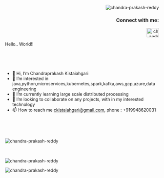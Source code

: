 <p align="right"> <img src="https://komarev.com/ghpvc/?username=chandra-prakash-reddy&label=Profile%20views&color=0e75b6&style=flat" alt="chandra-prakash-reddy" /> </p><h3 align="right">Connect with me:</h3>
<p align="right">
<a href="https://www.linkedin.com/in/chandraprakash-kistaiahgari-9a4334113" target="blank"><img align="center" src="https://raw.githubusercontent.com/rahuldkjain/github-profile-readme-generator/master/src/images/icons/Social/linked-in-alt.svg" alt="chandra prakash" height="30" width="40" /></a>
</p>

<p>Hello.. World!!</p>
</br>
</br>
</br>

- 👋 Hi, I’m Chandraprakash Kistaiahgari                            
- 👀 I’m interested in java,python,microservices,kubernetes,spark,kafka,aws,gcp,azure,data engineering
- 🌱 I’m currently learning large scale distributed processing
- 💞️ I’m looking to collaborate on any projects, with in my interested technology
- 📫 How to reach me ckistaiahgari@gmail.com, phone : +919948620031
</br>
</br>
</br>
<p><img align="left" src="https://github-readme-stats.vercel.app/api?username=chandra-prakash-reddy&show_icons=true&locale=en" alt="chandra-prakash-reddy" /></p>
</br>
</br>
</br>
<p>&nbsp;&nbsp;&nbsp;&nbsp;&nbsp;<img align="left" src="https://github-readme-stats.vercel.app/api/top-langs?username=chandra-prakash-reddy&show_icons=true&locale=en&layout=compact" alt="chandra-prakash-reddy" /></p>
<p><img align="left" src="https://github-readme-streak-stats.herokuapp.com/?user=chandra-prakash-reddy&" alt="chandra-prakash-reddy" /></p>

              
<!---
chandra-prakash-reddy/chandra-prakash-reddy is a ✨ special ✨ repository because its `README.md` (this file) appears on your GitHub profile.
You can click the Preview link to take a look at your changes.

--->
